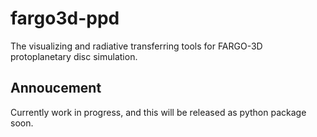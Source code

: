 # fargo3d-ppd
The visualizing and radiative transferring tools for FARGO-3D protoplanetary disc simulation.

## Annoucement
Currently work in progress, and this will be released as python package soon.
